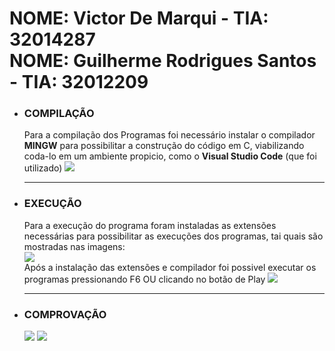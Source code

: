 <h1>
  NOME: Victor De Marqui - TIA: 32014287
  <br>
  NOME: Guilherme Rodrigues Santos - TIA: 32012209
</h1>

<ul>
  <li>
    <h3>COMPILAÇÃO</h3>
    <p>Para a compilação dos Programas foi necessário instalar o compilador <b>MINGW</b> para possibilitar a construção do código em C, viabilizando coda-lo em um ambiente                propicio, como o <b>Visual Studio Code</b> (que foi utilizado)
     <img src="https://cdn.discordapp.com/attachments/820795354823786508/951861335245848616/unknown.png">
    </p>
  </li>
  
  <hr>
  
  <li>
    <h3>EXECUÇÃO</h3>
    <p>Para a execução do programa foram instaladas as extensões necessárias para possibilitar as execuções dos programas, tai quais são mostradas nas imagens:      
      <br>
      <img src="https://cdn.discordapp.com/attachments/820795354823786508/941771361108516974/Captura_de_tela_2022-02-11_155943.png">
      <br>
      Após a instalação das extensões e compilador foi possivel executar os programas pressionando F6 OU clicando no botão de Play
      <img src="https://cdn.discordapp.com/attachments/820795354823786508/951861591484293140/unknown.png">
    </p>
  </li>
  
  <hr>
  
  <li>
    <h3>COMPROVAÇÃO</h3>
    <img src="https://cdn.discordapp.com/attachments/820795354823786508/951861838465867806/unknown.png">
    <img src="https://cdn.discordapp.com/attachments/820795354823786508/951868230648074290/unknown.png">
  </li>
</ul>
